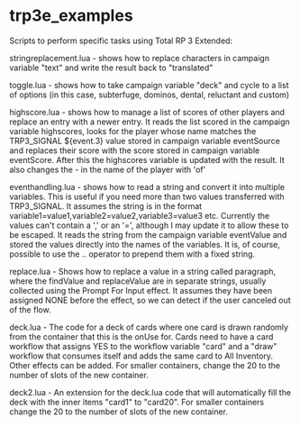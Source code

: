 # trp3e_examples
Scripts to perform specific tasks using Total RP 3 Extended:

stringreplacement.lua - shows how to replace characters in campaign variable "text" and write the result back to "translated"

toggle.lua - shows how to take campaign variable "deck" and cycle to a list of options (in this case, subterfuge, dominos, dental, reluctant and custom)

highscore.lua - shows how to manage a list of scores of other players and replace an entry with a newer entry. It reads the list scored in the campaign variable highscores, looks for the player whose name matches the TRP3_SIGNAL ${event.3} value stored in campaign variable eventSource and replaces their score with the score stored in campaign variable eventScore. After this the highscores variable is updated with the result. It also changes the - in the name of the player with 'of'

eventhandling.lua - shows how to read a string and convert it into multiple variables. This is useful if you need more than two values transferred with TRP3_SIGNAL. It assumes the string is in the format variable1=value1,variable2=value2,variable3=value3 etc. Currently the values can't contain a ',' or an '=', although I may update it to allow these to be escaped. It reads the string from the campaign variable eventValue and stored the values directly into the names of the variables. It is, of course, possible to use the .. operator to prepend them with a fixed string. 

replace.lua - Shows how to replace a value in a string called paragraph, where the findValue and replaceValue are in separate strings, usually collected using the Prompt For Input effect. It assumes they have been assigned NONE before the effect, so we can detect if the user canceled out of the flow.

deck.lua - The code for a deck of cards where one card is drawn randomly from the container that this is the onUse for. Cards need to have a card workflow that assigns YES to the workflow variable "card" and a "draw" workflow that consumes itself and adds the same card to All Inventory. Other effects can be added. For smaller containers, change the 20 to the number of slots of the new container.

deck2.lua - An extension for the deck.lua code that will automatically fill the deck with the inner items "card1" to "card20". For smaller containers change the 20 to the number of slots of the new container.
